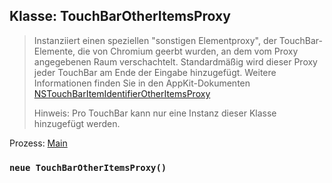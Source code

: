 ## Klasse: TouchBarOtherItemsProxy

> Instanziiert einen speziellen "sonstigen Elementproxy", der TouchBar-Elemente, die von Chromium geerbt wurden, an dem vom Proxy angegebenen Raum verschachtelt. Standardmäßig wird dieser Proxy jeder TouchBar am Ende der Eingabe hinzugefügt. Weitere Informationen finden Sie in den AppKit-Dokumenten [NSTouchBarItemIdentifierOtherItemsProxy](https://developer.apple.com/documentation/appkit/nstouchbaritemidentifierotheritemsproxy)
> 
> Hinweis: Pro TouchBar kann nur eine Instanz dieser Klasse hinzugefügt werden.

Prozess: [Main](../glossary.md#main-process)

### `neue TouchBarOtherItemsProxy()`
